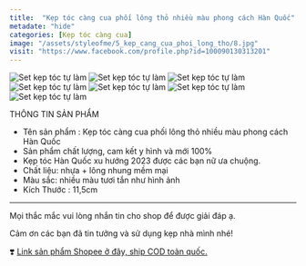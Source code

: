 ```yaml
---
title:  "Kẹp tóc càng cua phối lông thỏ nhiều màu phong cách Hàn Quốc"
metadate: "hide"
categories: [Kẹp tóc càng cua]
image: "/assets/styleofme/5_kep_cang_cua_phoi_long_tho/8.jpg"
visit: "https://www.facebook.com/profile.php?id=100090130313201"
---
```


![Set kẹp tóc tự làm](/assets/styleofme/5_kep_cang_cua_phoi_long_tho/1.jpg)
![Set kẹp tóc tự làm](/assets/styleofme/5_kep_cang_cua_phoi_long_tho/2.jpg)
![Set kẹp tóc tự làm](/assets/styleofme/5_kep_cang_cua_phoi_long_tho/3.jpg)
![Set kẹp tóc tự làm](/assets/styleofme/5_kep_cang_cua_phoi_long_tho/4.jpg)
![Set kẹp tóc tự làm](/assets/styleofme/5_kep_cang_cua_phoi_long_tho/5.jpg)
![Set kẹp tóc tự làm](/assets/styleofme/5_kep_cang_cua_phoi_long_tho/6.jpg)
![Set kẹp tóc tự làm](/assets/styleofme/5_kep_cang_cua_phoi_long_tho/7.jpg)


THÔNG TIN SẢN PHẨM 
 - Tên sản phẩm : Kẹp tóc càng cua phối lông thỏ nhiều màu phong cách Hàn Quốc
 - Sản phẩm chất lượng, cam kết y hình và mới 100%
 - Kẹp tóc Hàn Quốc xu hướng 2023 được các bạn nữ ưa chuộng.
 - Chất liệu: nhựa + lông nhung mềm mại
 - Màu sắc: nhiều màu tươi tắn như hình ảnh
 - Kích Thước : 11,5cm 
-------
Mọi thắc mắc vui lòng nhắn tin cho shop để được giải đáp ạ.

Cảm ơn các bạn đã tin tưởng và sử dụng kẹp nhà mình nhé!

❣️ [Link sản phẩm Shopee ở đây, ship COD toàn quốc.](https://shopee.vn/K%E1%BA%B9p-t%C3%B3c-c%C3%A0ng-cua-ph%E1%BB%91i-l%C3%B4ng-th%E1%BB%8F-nhi%E1%BB%81u-m%C3%A0u-phong-c%C3%A1ch-H%C3%A0n-Qu%E1%BB%91c-i.956882496.18874393646?sp_atk=271bbb74-0c85-48ea-9706-e6002c4d95ae&xptdk=271bbb74-0c85-48ea-9706-e6002c4d95ae)